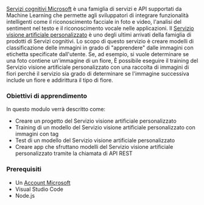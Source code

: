 [Servizi cognitivi Microsoft](https://azure.microsoft.com/services/cognitive-services/ "Servizi cognitivi Microsoft") è una famiglia di servizi e API supportati da Machine Learning che permette agli sviluppatori di integrare funzionalità intelligenti come il riconoscimento facciale in foto e video, l'analisi del sentiment nel testo e il riconoscimento vocale nelle applicazioni. Il [Servizio visione artificiale personalizzato](https://azure.microsoft.com/services/cognitive-services/custom-vision-service/) è uno degli ultimi arrivati della famiglia di prodotti di Servizi cognitivi. Lo scopo di questo servizio è creare modelli di classificazione delle immagini in grado di "apprendere" dalle immagini con etichetta specificate dall'utente. Se, ad esempio, si vuole determinare se una foto contiene un'immagine di un fiore, È possibile eseguire il training del Servizio visione artificiale personalizzato con una raccolta di immagini di fiori perché il servizio sia grado di determinare se l'immagine successiva include un fiore e addirittura il tipo di fiore.

### <a name="learning-objectives"></a>Obiettivi di apprendimento

In questo modulo verrà descritto come:

- Creare un progetto del Servizio visione artificiale personalizzato
- Training di un modello del Servizio visione artificiale personalizzato con immagini con tag
- Test di un modello del Servizio visione artificiale personalizzato
- Creare app che sfruttano modelli del Servizio visione artificiale personalizzato tramite la chiamata di API REST

### <a name="prerequisites"></a>Prerequisiti  

<!---TODO: Need links here and better verbiage; is Microsoft account needed?--->

- Un [Account Microsoft](https://account.microsoft.com/account)
- Visual Studio Code
- Node.js